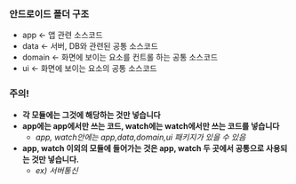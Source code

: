 ### 안드로이드 폴더 구조

- app <- 앱 관련 소스코드
- data <- 서버, DB와 관련된 공통 소스코드
- domain <- 화면에 보이는 요소를 컨트롤 하는 공통 소스코드
- ui <- 화면에 보이는 요소의 공통 소스코드

### 주의!

- **각 모듈에는 그것에 해당하는 것만 넣습니다**
- **app에는 app에서만 쓰는 코드, watch에는 watch에서만 쓰는 코드를 넣습니다**
  - _app, watch안에는 app,data,domain,ui 패키지가 있을 수 있음_
- **app, watch 이외의 모듈에 들어가는 것은 app, watch 두 곳에서 공통으로 사용되는 것만 넣습니다.**
  - _ex) 서버통신_
